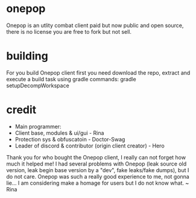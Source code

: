 # onepop
Onepop is an utlity combat client paid but now public and open source, there is no license you are free to fork but not sell.

# building
For you build Onepop client first you need download the repo, extract and execute a build task using gradle commands:
gradle setupDecompWorkspace

# credit
- Main programmer:
- Client base, modules & ui/gui - Rina
- Protection sys & obfuscatoin - Doctor-Swag
- Leader of discord & contributor (origin client creator) - Hero

Thank you for who bought the Onepop client, I really can not forget how much it helped me!
I had several problems with Onepop (leak source old version, leak begin base version by a "dev", fake leaks/fake dumps), but I do not care.
Onepop was such a really good experience to me, not gonna lie... I am considering make a homage for users but I do not know what.
~ Rina
